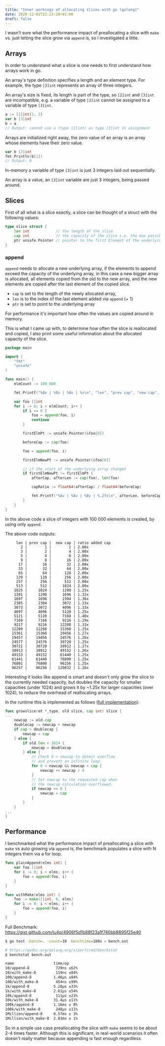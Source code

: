 ```yaml
---
title: "Inner workings of allocating slices with go (golang)"
date: 2020-12-02T22:23:20+01:00
draft: false
---
```


I wasn't sure what the performance impact of preallocating a slice with `make` vs. 
just letting the slice grow via `append` is, so I investigated a little.

## Arrays
In order to understand what a slice is one needs to first understand how arrays work in go.

An array's type definition specifies a length and an element type. 
For example, the type `[3]int` represents an array of three integers. 

An array's size is fixed, its length is part of the type, so `[2]int` and `[3]int` are incompatible, 
e.g. a variable of type `[2]int` cannot be assigned to a variable of type `[3]int`.

```go
a := [2]int{1, 2}
var b [3]int
b = a
// Output: cannot use a (type [2]int) as type [3]int in assignment
```

Arrays are initialized right away, the zero value of an array is an array whose elements have their zero value.
```go
var b [2]int
fmt.Println(b[1])
// Output: 0
```
In-memory a variable of type `[3]int` is just 3 integers laid out sequentially.

An array is a value, an `[3]int` variable are just 3 integers, being passed around.

## Slices

First of all what is a slice exactly, a slice can be thought of a struct with the following values:
```go
type slice struct {
	len int            // the length of the slice
	cap int            // the capacity of the slice i.e. the max possible len without allocating new memory
	ptr unsafe.Pointer // pointer to the first Element of the underlying array
}
```

### append

`append` needs to allocate a new underlying array, if the elements to append exceed the capacity of the underlying array,
in this case a new bigger array is allocated, all elements copied from the old to the new array, 
and the new elements are copied after the last element of the copied slice. 

- `cap` is set to the length of the newly allocated array, 
- `len` is to the index of the last element added via `append` (+ 1)
- `ptr` is set to point to the underlying array

For performance it's important how often the values are copied around in memory.

This is what I came up with, to determine how often the slice is reallocated and copied,
I also print some useful information about the allocated capacity of the slice.

```go
package main

import (
	"fmt"
	"unsafe"
)

func main() {
	elmCount := 100_000

	fmt.Printf("%8v | %8v | %8v | %v\n", "len", "prev cap", "new cap", "ratio added cap")

	var foo []int
	for i := 0; i < elmCount; i++ {
		if i == 0 {
			foo = append(foo, i)
			continue
		}

		firstElmPt := unsafe.Pointer(&foo[0])

		beforeCap := cap(foo)

		foo = append(foo, i)

		firstElmNewPt := unsafe.Pointer(&foo[0])

		// if the start of the underlying array changed
		if firstElmNewPt != firstElmPt {
			afterCap, afterLen := cap(foo), len(foo)

			capRatio := float64(afterCap) / float64(beforeCap)

			fmt.Printf("%8v | %8v | %8v | %.2fx\n", afterLen, beforeCap, afterCap, capRatio)
		}
	}
}
```

In the above code a slice of integers with 100 000 elements is created, by using only `append`.

The above code outputs:
```
     len | prev cap |  new cap | ratio added cap
       2 |        1 |        2 | 2.00x
       3 |        2 |        4 | 2.00x
       5 |        4 |        8 | 2.00x
       9 |        8 |       16 | 2.00x
      17 |       16 |       32 | 2.00x
      33 |       32 |       64 | 2.00x
      65 |       64 |      128 | 2.00x
     129 |      128 |      256 | 2.00x
     257 |      256 |      512 | 2.00x
     513 |      512 |     1024 | 2.00x
    1025 |     1024 |     1280 | 1.25x
    1281 |     1280 |     1696 | 1.32x
    1697 |     1696 |     2304 | 1.36x
    2305 |     2304 |     3072 | 1.33x
    3073 |     3072 |     4096 | 1.33x
    4097 |     4096 |     5120 | 1.25x
    5121 |     5120 |     7168 | 1.40x
    7169 |     7168 |     9216 | 1.29x
    9217 |     9216 |    12288 | 1.33x
   12289 |    12288 |    15360 | 1.25x
   15361 |    15360 |    19456 | 1.27x
   19457 |    19456 |    24576 | 1.26x
   24577 |    24576 |    30720 | 1.25x
   30721 |    30720 |    38912 | 1.27x
   38913 |    38912 |    49152 | 1.26x
   49153 |    49152 |    61440 | 1.25x
   61441 |    61440 |    76800 | 1.25x
   76801 |    76800 |    96256 | 1.25x
   96257 |    96256 |   120832 | 1.26x
```

Interesting it looks like append is smart and doesn't only grow the slice to the currently needed capacity, 
but doubles the capacity for smaller capacities (under 1024) and grows it by ~1.25x for larger capacities (over 1024), 
to reduce the overhead of reallocating arrays.

In the runtime this is implemented as follows ([full implementation](https://github.com/golang/go/blob/c53315d6cf1b4bfea6ff356b4a1524778c683bb9/src/runtime/slice.go#L125)):
```go
func growslice(et *_type, old slice, cap int) slice {
...
    newcap := old.cap
    doublecap := newcap + newcap
    if cap > doublecap {
        newcap = cap
    } else {
        if old.len < 1024 {
            newcap = doublecap
        } else {
            // Check 0 < newcap to detect overflow
            // and prevent an infinite loop.
            for 0 < newcap && newcap < cap {
                newcap += newcap / 4
            }
            // Set newcap to the requested cap when
            // the newcap calculation overflowed.
            if newcap <= 0 {
                newcap = cap
            }
        }
    }
...
}
```

## Performance
I benchmarked what the performance impact of preallocating a slice with `make` vs auto growing via `append` is, the benchmark populates a slice with N integers them via a for loop. 

```go
func plainAppend(elms int) {
	var foo []int
	for i := 0; i < elms; i++ {
		foo = append(foo, i)
	}
}

func withMake(elms int) {
	foo := make([]int, 0, elms)
	for i := 0; i < elms; i++ {
		foo = append(foo, i)
	}
}
```

Full Benchmark: https://gist.github.com/lu4p/4906f5d1b88f23a1f740bb8895f25e40
```sh
$ go test -bench=. -count=10 -benchtime=100x > bench.out

# https://godoc.org/golang.org/x/perf/cmd/benchstat
$ benchstat bench.out

name                  time/op
10/append-8            729ns ±62%
10/with_make-8         119ns ±84%
100/append-8          1.46µs ±84%
100/with_make-8        454ns ±99%
1k/append-8           5.28µs ±33%
1k/with_make-8        2.61µs ±54%
10k/append-8           111µs ±23%
10k/with_make-8       31.4µs ±11%
100k/append-8         1.16ms ± 8%
100k/with_make-8       248µs ±11%
1Million/append-8     8.57ms ± 3%
1Million/with_make-8  2.83ms ± 1%
```
So in a simple use case preallocating the slice with `make` seems to be about 2-4 times faster. 
Although this is significant, in real-world scenarios it often doesn't really matter because appending is fast enough regardless.
